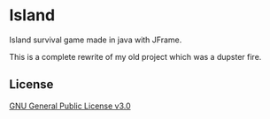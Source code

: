 # Island

Island survival game made in java with JFrame.

This is a complete rewrite of my old project which was a dupster fire.

## License

[GNU General Public License v3.0](https://www.gnu.org/licenses/gpl-3.0.en.html)
